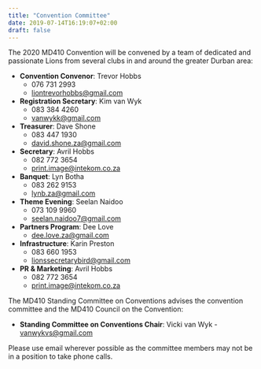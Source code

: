 ```yaml
---
title: "Convention Committee"
date: 2019-07-14T16:19:07+02:00
draft: false
---
```


The 2020 MD410 Convention will be convened by a team of dedicated and passionate Lions from several clubs in and around the greater Durban area:

* **Convention Convenor**: Trevor Hobbs
    * 076 731 2993
    * [liontrevorhobbs@gmail.com](mailto:liontrevorhobbs@gmail.com)
* **Registration Secretary**: Kim van Wyk
    * 083 384 4260
    * [vanwykk@gmail.com](mailto:vanwykk@gmail.com)
* **Treasurer**: Dave Shone
    * 083 447 1930
    * [david.shone.za@gmail.com](mailto:david.shone.za@gmail.com)
* **Secretary**: Avril Hobbs
    * 082 772 3654
    * [print.image@intekom.co.za](mailto:print.image@intekom.co.za)
* **Banquet**: Lyn Botha
    * 083 262 9153 
    * [lynb.za@gmail.com](mailto:lynb.za@gmail.com)
* **Theme Evening**: Seelan Naidoo
    * 073 109 9960
    * [seelan.naidoo7@gmail.com](mailto:seelan.naidoo7@gmail.com)
* **Partners Program**: Dee Love
    * [dee.love.za@gmail.com](mailto:dee.love.za@gmail.com)
* **Infrastructure**: Karin Preston
    * 083 660 1953
    * [lionssecretarybird@gmail.com](mailto:lionssecretarybird@gmail.com)
* **PR & Marketing**: Avril Hobbs
    * 082 772 3654
    * [print.image@intekom.co.za](mailto:print.image@intekom.co.za)


The MD410 Standing Committee on Conventions advises the convention committee and the MD410 Council on the Convention:

* **Standing Committee on Conventions Chair**: Vicki van Wyk - [vanwykvs@gmail.com](mailto:vanwykvs@gmail.com)

Please use email wherever possible as the committee members may not be in a position to take phone calls.
